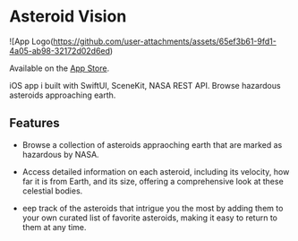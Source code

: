 # Asteroid Vision

![App Logo(https://github.com/user-attachments/assets/65ef3b61-9fd1-4a05-ab98-32172d02d6ed)

Available on the [App Store](https://apps.apple.com/us/app/asteroid-vision/id6480248381).

iOS app i built with SwiftUI, SceneKit, NASA REST API. Browse hazardous asteroids approaching earth.

## Features

- Browse a collection of asteroids appraoching earth that are marked as hazardous by NASA.

- Access detailed information on each asteroid, including its velocity, how far it is from Earth, and its size, offering a comprehensive look at these celestial bodies.

- eep track of the asteroids that intrigue you the most by adding them to your own curated list of favorite asteroids, making it easy to return to them at any time.

